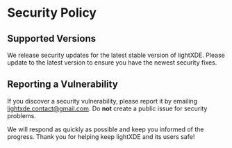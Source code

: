 # Security Policy

## Supported Versions

We release security updates for the latest stable version of lightXDE. Please update to the latest version to ensure you have the newest security fixes.

## Reporting a Vulnerability

If you discover a security vulnerability, please report it by emailing lightxde.contact@gmail.com. Do **not** create a public issue for security problems.

We will respond as quickly as possible and keep you informed of the progress. Thank you for helping keep lightXDE and its users safe! 